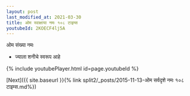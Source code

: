```yaml
---
layout: post
last_modified_at: 2021-03-30
title: ओम स्वाक्षाया नमः १०८ टाइम्स
youtubeId: 2KOECF4lj5A
---
```

 
 
 ओम संख्या नमः  
 
 -  ज्याला शनीचे स्वरूप आहे 
 
  
 
  
 
 
 
 
 
 


{% include youtubePlayer.html id=page.youtubeId %}
 
[Next]({{ site.baseurl }}{% link  split2/_posts/2015-11-13-ओम सर्वदृशे नमः १०८ टाइम्स.md%})
 

